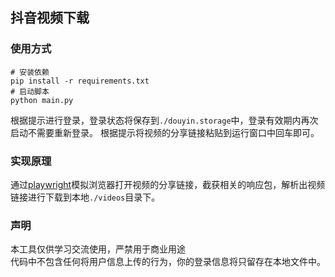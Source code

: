 ## 抖音视频下载
### 使用方式
```
# 安装依赖
pip install -r requirements.txt
# 启动脚本
python main.py
```
根据提示进行登录，登录状态将保存到`./douyin.storage`中，登录有效期内再次启动不需要重新登录。
根据提示将视频的分享链接粘贴到运行窗口中回车即可。
### 实现原理
通过[playwright](https://playwright.dev/)模拟浏览器打开视频的分享链接，截获相关的响应包，解析出视频链接进行下载到本地`./videos`目录下。
### 声明
本工具仅供学习交流使用，严禁用于商业用途<br>
代码中不包含任何将用户信息上传的行为，你的登录信息将只留存在本地文件中。
